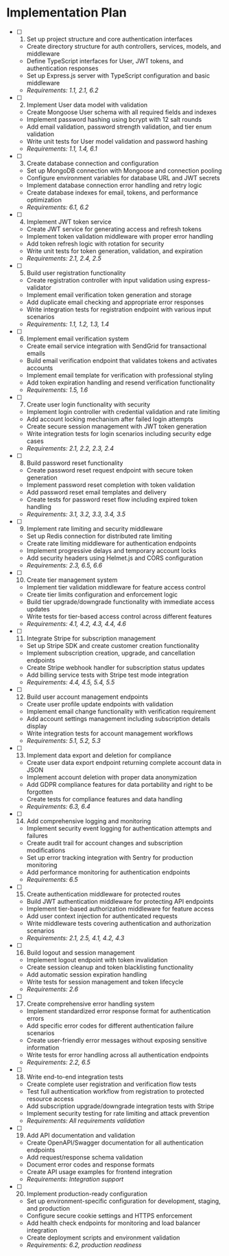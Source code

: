 # Implementation Plan

- [ ] 1. Set up project structure and core authentication interfaces
  - Create directory structure for auth controllers, services, models, and middleware
  - Define TypeScript interfaces for User, JWT tokens, and authentication responses
  - Set up Express.js server with TypeScript configuration and basic middleware
  - _Requirements: 1.1, 2.1, 6.2_

- [ ] 2. Implement User data model with validation
  - Create Mongoose User schema with all required fields and indexes
  - Implement password hashing using bcrypt with 12 salt rounds
  - Add email validation, password strength validation, and tier enum validation
  - Write unit tests for User model validation and password hashing
  - _Requirements: 1.1, 1.4, 6.1_

- [ ] 3. Create database connection and configuration
  - Set up MongoDB connection with Mongoose and connection pooling
  - Configure environment variables for database URL and JWT secrets
  - Implement database connection error handling and retry logic
  - Create database indexes for email, tokens, and performance optimization
  - _Requirements: 6.1, 6.2_

- [ ] 4. Implement JWT token service
  - Create JWT service for generating access and refresh tokens
  - Implement token validation middleware with proper error handling
  - Add token refresh logic with rotation for security
  - Write unit tests for token generation, validation, and expiration
  - _Requirements: 2.1, 2.4, 2.5_

- [ ] 5. Build user registration functionality
  - Create registration controller with input validation using express-validator
  - Implement email verification token generation and storage
  - Add duplicate email checking and appropriate error responses
  - Write integration tests for registration endpoint with various input scenarios
  - _Requirements: 1.1, 1.2, 1.3, 1.4_

- [ ] 6. Implement email verification system
  - Create email service integration with SendGrid for transactional emails
  - Build email verification endpoint that validates tokens and activates accounts
  - Implement email template for verification with professional styling
  - Add token expiration handling and resend verification functionality
  - _Requirements: 1.5, 1.6_

- [ ] 7. Create user login functionality with security
  - Implement login controller with credential validation and rate limiting
  - Add account locking mechanism after failed login attempts
  - Create secure session management with JWT token generation
  - Write integration tests for login scenarios including security edge cases
  - _Requirements: 2.1, 2.2, 2.3, 2.4_

- [ ] 8. Build password reset functionality
  - Create password reset request endpoint with secure token generation
  - Implement password reset completion with token validation
  - Add password reset email templates and delivery
  - Create tests for password reset flow including expired token handling
  - _Requirements: 3.1, 3.2, 3.3, 3.4, 3.5_

- [ ] 9. Implement rate limiting and security middleware
  - Set up Redis connection for distributed rate limiting
  - Create rate limiting middleware for authentication endpoints
  - Implement progressive delays and temporary account locks
  - Add security headers using Helmet.js and CORS configuration
  - _Requirements: 2.3, 6.5, 6.6_

- [ ] 10. Create tier management system
  - Implement tier validation middleware for feature access control
  - Create tier limits configuration and enforcement logic
  - Build tier upgrade/downgrade functionality with immediate access updates
  - Write tests for tier-based access control across different features
  - _Requirements: 4.1, 4.2, 4.3, 4.4, 4.6_

- [ ] 11. Integrate Stripe for subscription management
  - Set up Stripe SDK and create customer creation functionality
  - Implement subscription creation, upgrade, and cancellation endpoints
  - Create Stripe webhook handler for subscription status updates
  - Add billing service tests with Stripe test mode integration
  - _Requirements: 4.4, 4.5, 5.4, 5.5_

- [ ] 12. Build user account management endpoints
  - Create user profile update endpoints with validation
  - Implement email change functionality with verification requirement
  - Add account settings management including subscription details display
  - Write integration tests for account management workflows
  - _Requirements: 5.1, 5.2, 5.3_

- [ ] 13. Implement data export and deletion for compliance
  - Create user data export endpoint returning complete account data in JSON
  - Implement account deletion with proper data anonymization
  - Add GDPR compliance features for data portability and right to be forgotten
  - Create tests for compliance features and data handling
  - _Requirements: 6.3, 6.4_

- [ ] 14. Add comprehensive logging and monitoring
  - Implement security event logging for authentication attempts and failures
  - Create audit trail for account changes and subscription modifications
  - Set up error tracking integration with Sentry for production monitoring
  - Add performance monitoring for authentication endpoints
  - _Requirements: 6.5_

- [ ] 15. Create authentication middleware for protected routes
  - Build JWT authentication middleware for protecting API endpoints
  - Implement tier-based authorization middleware for feature access
  - Add user context injection for authenticated requests
  - Write middleware tests covering authentication and authorization scenarios
  - _Requirements: 2.1, 2.5, 4.1, 4.2, 4.3_

- [ ] 16. Build logout and session management
  - Implement logout endpoint with token invalidation
  - Create session cleanup and token blacklisting functionality
  - Add automatic session expiration handling
  - Write tests for session management and token lifecycle
  - _Requirements: 2.6_

- [ ] 17. Create comprehensive error handling system
  - Implement standardized error response format for authentication errors
  - Add specific error codes for different authentication failure scenarios
  - Create user-friendly error messages without exposing sensitive information
  - Write tests for error handling across all authentication endpoints
  - _Requirements: 2.2, 6.5_

- [ ] 18. Write end-to-end integration tests
  - Create complete user registration and verification flow tests
  - Test full authentication workflow from registration to protected resource access
  - Add subscription upgrade/downgrade integration tests with Stripe
  - Implement security testing for rate limiting and attack prevention
  - _Requirements: All requirements validation_

- [ ] 19. Add API documentation and validation
  - Create OpenAPI/Swagger documentation for all authentication endpoints
  - Add request/response schema validation
  - Document error codes and response formats
  - Create API usage examples for frontend integration
  - _Requirements: Integration support_

- [ ] 20. Implement production-ready configuration
  - Set up environment-specific configuration for development, staging, and production
  - Configure secure cookie settings and HTTPS enforcement
  - Add health check endpoints for monitoring and load balancer integration
  - Create deployment scripts and environment validation
  - _Requirements: 6.2, production readiness_